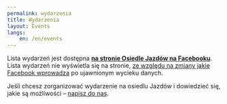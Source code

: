 ```yaml
---
permalink: wydarzenia
title: Wydarzenia
layout: Events
langs:
    en: /en/events
---
```

Lista wydarzeń jest dostępna __[na stronie Osiedle Jazdów na Facebooku](https://www.facebook.com/jazdow/events/)__. Lista wydarzeń nie wyświetla się na stronie, [ze względu na zmiany jakie Facebook wprowadza](https://newsroom.fb.com/news/2018/03/cracking-down-on-platform-abuse/) po ujawnionym wycieku danych.


Jeśli chcesz zorganizować wydarzenie na osiedlu Jazdów i dowiedzieć się, jakie są możliwości – [napisz do nas](mailto:otwarty@jazdow.pl).

